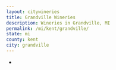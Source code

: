 ```yaml
---
layout: citywineries
title: Grandville Wineries
description: Wineries in Grandville, MI
permalink: /mi/kent/grandville/
state: mi
county: kent
city: grandville
---
```

-
